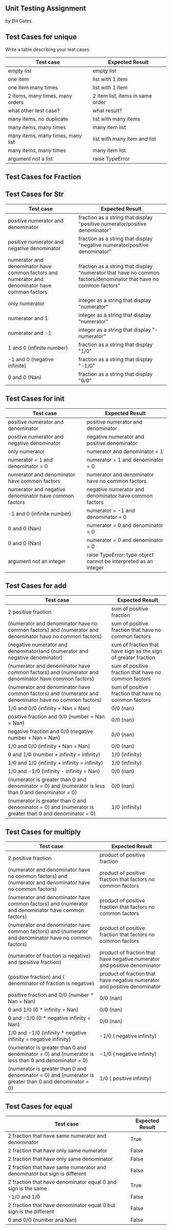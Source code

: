 ## Unit Testing Assignment

by Bill Gates.


## Test Cases for unique

Write a table describing your test cases.

| Test case              |  Expected Result    |
|------------------------|---------------------|
| empty list             |  empty list         |
| one item               |  list with 1 item   |
| one item many times    |  list with 1 item   |
| 2 items, many times, many orders | 2 item list, items in same order  |
| what other test case?  |  what result?       |
| many items, no duplicate  |  list with many items  |
| many items, many times |  many item list     |
| many items, many times, many list  |  list with many item and list  |
| many items, many times |  many item list     |
| argument not a list  |  raise TypeError |


## Test Cases for Fraction

## Test Cases for Str

| Test case              |  Expected Result    |
|------------------------|---------------------|
| positive numerator and denominator |  fraction as a string that display "positive numerator/positive denominator"  |
| positive numerator and negative denominator | fraction as a string that display "negative numerator/positive denominator" |
| numerator and denominator have common factors and numerator and denominator have common factors | fraction as a string that display "numerator that have no common factors/denominator that have no common factors" |
| only numerator | integer as a string that display "numerator" |
| numerator and 1 | integer as a string that display "numerator" |
| numerator and -1 | integer as a string that display "-numerator" |
| 1 and 0 (infinite number) | fraction as a string that display "1/0" |
| -1 and 0 (negative infinite) | fraction as a string that display "-1/0" |
| 0 and 0 (Nan) | fraction as a string that display "0/0" |

## Test Cases for init

| Test case              |  Expected Result    |
|------------------------|---------------------|
| positive numerator and denominator | positive numerator and denominator |
| positive numerator and negative denominator | negative numerator and positive denominator |
| only numerator | numerator and denominator = 1 |
| numerator = 1 and denominator = 0 | numerator = 1 and denominator = 0 |
| numerator and denominator have common factors | numerator and denominator have no common factors |
| numerator and negative denominator have common factors | negative numerator and denominator have common factors |
| -1 and 0 (infinite number) | numerator = -1 and denominator = 0 |
| 0 and 0 (Nan) | numerator = 0 and denominator = 0 |
| 0 and 0 (Nan) | numerator = 0 and denominator = 0 |
| argument not an integer | raise TypeError: type object cannot be interpreted as an integer |


## Test Cases for add

| Test case              |  Expected Result    |
|------------------------|---------------------|
| 2 positive fraction | sum of positive fraction |
| (numerator and denominator have no common factors) and (numerator and denominator have no common factors) | sum of positive fraction that have no common factors |
| (negative numerator and denominator)and (numerator and negative denominator)| sum of fraction that have sign as the sign of greater fraction |
| (numerator and denominator have common factors) and (numerator and denominator have common factors) | sum of positive fraction that have no common factors |
| (numerator and denominator have common factors) and (numerator and denominator have no common factors) | sum of positive fraction that have no common factors |
| 1/0 and 0/0 (infinity + Nan = Nan)  | 0/0 (nan) |
| positive fraction and 0/0 (number + Nan = Nan) | 0/0 (nan) |
| negative fraction and 0/0 (negative number + Nan = Nan) | 0/0 (nan) |
| 1/0 and 0/0 (infinity + Nan = Nan) | 0/0 (nan) |
| 0 and 1/0 (number + infinity = infinity) | 1/0 (infinity) |
| 1/0 and 1/0 (infinity  + infinity = infinity) | 1/0 (infinity) |
| 1/0 and -1/0 (infinity - infinity = Nan)  | 0/0 (nan) |
| (numerator is greater than 0 and denominator = 0) and (numerator is less than 0 and denominator = 0) | 0/0 (nan) |
| (numerator is greater than 0 and denominator = 0) and (numerator is greater than 0 and denominator = 0) | 1/0 (infinity) |


## Test Cases for multiply

| Test case              |  Expected Result    |
|------------------------|---------------------|
| 2 positive fraction | product of positive fraction |
| (numerator and denominator have no common factors) and (numerator and denominator have no common factors) | product of positive fraction that factors no common factors|
| (numerator and denominator have common factors) and (numerator and denominator have common factors) | product of positive fraction that factors no common factors |
| (numerator and denominator have common factors) and (numerator and denominator have no common factors) | product of positive fraction that factors no common factors |
| (numerator of fraction is negative) and (positive fraction) | product of fraction that have negative numerator and positive denominator |
| (positive fraction) and ( denominator of fraction is negative) | product of fraction that have negative numerator and positive denominator |
| positive fraction and 0/0 (number * Nan = Nan) | 0/0 (nan) |
| 0 and 1/0 (0 * infinity = Nan) | 0/0 (nan) |
| 0 and -1/0 (0 * negative infinity = Nan) | 0/0 (nan) |
| 1/0 and -1/0 (infinity  * negative infinity = negative infinity)  | -1/0 ( negative infinity) |
| (numerator is greater than 0 and denominator = 0) and (numerator is less than 0 and denominator = 0) | -1/0 ( negative infinity) |
| (numerator is greater than 0 and denominator = 0) and (numerator is greater than 0 and denominator = 0) | 1/0 ( positive infinity) |



## Test Cases for equal

| Test case              |  Expected Result    |
|------------------------|---------------------|
| 2 fraction that have same numerator and denominator | True |
| 2 fraction that have only same numerator | False |
| 2 fraction that have only same denominator | False |
| 2 fraction that have same numerator and denominator but sign is different | False |
| 2 fraction that have denominator equal 0 and sign is the same | True |
| -1/0 and 1/0 | False |
| 2 fraction that have denominator equal 0 but sign is the different | False |
| 0 and 0/0 (number ana Nan)| False |









